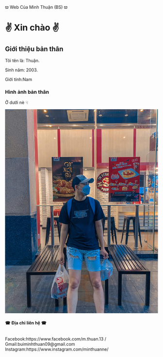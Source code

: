 
<html>
<head>
&piv;	 Web Của Minh Thuận (BS) &piv;	
</head>
<body>

<h1> &#9996;	 Xin chào &#9996;	 </h1>
  <h2>Giới thiệu bản thân</h2>  
<p>Tôi tên là: Thuận.</p>
  <p>Sinh năm: 2003.</p> 
  <p>Giới tính:Nam
<body>
  <h3>Hình ảnh bản thân</h3>
  <p> Ở dưới nè &#9759;	</p>
<img src="bsne.jpg" >
  <h4> &#9742;	 Địa chỉ liên hệ &#9742;	 </h4>
  <br> <a>Facebook:https://www.facebook.com/m.thuan.13 /</a> 
    <br>  <a>Gmail:buiminhthuan09@gmail.com </a> 
     <br> <a>Instagram:https://www.instagram.com/minthuanne/ </a> 

